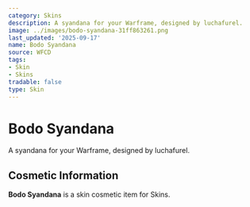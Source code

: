 ```yaml
---
category: Skins
description: A syandana for your Warframe, designed by luchafurel.
image: ../images/bodo-syandana-31ff863261.png
last_updated: '2025-09-17'
name: Bodo Syandana
source: WFCD
tags:
- Skin
- Skins
tradable: false
type: Skin
---
```


# Bodo Syandana

A syandana for your Warframe, designed by luchafurel.

## Cosmetic Information

**Bodo Syandana** is a skin cosmetic item for Skins.

